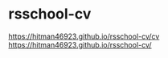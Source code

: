 
# rsschool-cv
https://hitman46923.github.io/rsschool-cv/cv
https://hitman46923.github.io/rsschool-cv/
